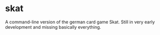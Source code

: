 # skat

A command-line version of the german card game Skat. Still in very early development and missing basically everything.
